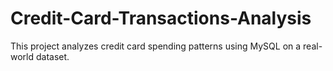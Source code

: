 # Credit-Card-Transactions-Analysis
This project analyzes credit card spending patterns using MySQL on a real-world dataset.
